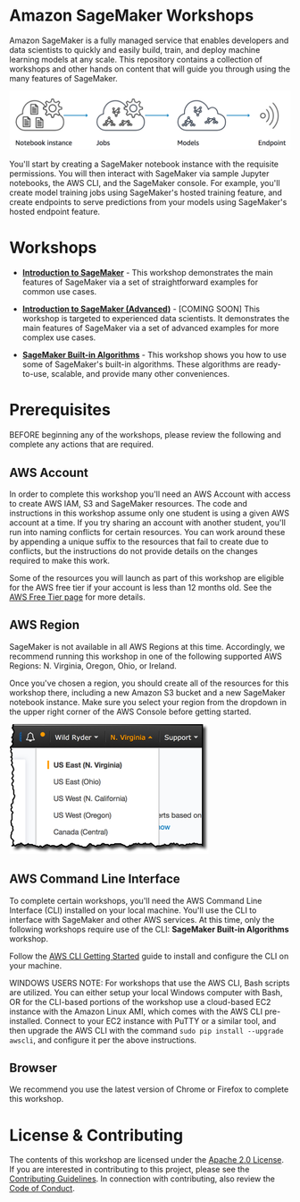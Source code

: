 # Amazon SageMaker Workshops

Amazon SageMaker is a fully managed service that enables developers and data scientists to quickly and easily build, train, and deploy machine learning models at any scale. This repository contains a collection of workshops and other hands on content that will guide you through using the many features of SageMaker.  

![Overview](./images/overview.png)

You'll start by creating a SageMaker notebook instance with the requisite permissions. You will then interact with SageMaker via sample Jupyter notebooks, the AWS CLI, and the SageMaker console. For example, you'll create model training jobs using SageMaker's hosted training feature, and create endpoints to serve predictions from your models using SageMaker's hosted endpoint feature.  

# Workshops

- [**Introduction to SageMaker**](Introduction) - This workshop demonstrates the main features of SageMaker via a set of straightforward examples for common use cases.


- [**Introduction to SageMaker (Advanced)**](Introduction-Advanced) - [COMING SOON] This workshop is targeted to experienced data scientists. It demonstrates the main features of SageMaker via a set of advanced examples for more complex use cases.


- [**SageMaker Built-in Algorithms**](Built-in-Algorithms) - This workshop shows you how to use some of SageMaker's built-in algorithms. These algorithms are ready-to-use, scalable, and provide many other conveniences. 

# Prerequisites

BEFORE beginning any of the workshops, please review the following and complete any actions that are required.

## AWS Account

In order to complete this workshop you'll need an AWS Account with access to create AWS IAM, S3 and SageMaker resources. The code and instructions in this workshop assume only one student is using a given AWS account at a time. If you try sharing an account with another student, you'll run into naming conflicts for certain resources. You can work around these by appending a unique suffix to the resources that fail to create due to conflicts, but the instructions do not provide details on the changes required to make this work.

Some of the resources you will launch as part of this workshop are eligible for the AWS free tier if your account is less than 12 months old. See the [AWS Free Tier page](https://aws.amazon.com/free/) for more details.

## AWS Region

SageMaker is not available in all AWS Regions at this time.  Accordingly, we recommend running this workshop in one of the following supported AWS Regions:  N. Virginia, Oregon, Ohio, or Ireland.

Once you've chosen a region, you should create all of the resources for this workshop there, including a new Amazon S3 bucket and a new SageMaker notebook instance. Make sure you select your region from the dropdown in the upper right corner of the AWS Console before getting started.

![Region selection screenshot](./images/region-selection.png)


## AWS Command Line Interface

To complete certain workshops, you'll need the AWS Command Line Interface (CLI) installed on your local machine. You'll use the CLI to interface with SageMaker and other AWS services. At this time, only the following workshops require use of the CLI:  **SageMaker Built-in Algorithms** workshop.

Follow the [AWS CLI Getting Started](http://docs.aws.amazon.com/cli/latest/userguide/cli-chap-getting-set-up.html) guide to install and configure the CLI on your machine.

WINDOWS USERS NOTE:  For workshops that use the AWS CLI, Bash scripts are utilized. You can either setup your local Windows computer with Bash, OR for the CLI-based portions of the workshop use a cloud-based EC2 instance with the Amazon Linux AMI, which comes with the AWS CLI pre-installed. Connect to your EC2 instance with PuTTY or a similar tool, and then upgrade the AWS CLI with the command `sudo pip install --upgrade awscli`, and configure it per the above instructions.  


## Browser

We recommend you use the latest version of Chrome or Firefox to complete this workshop.


# License & Contributing

The contents of this workshop are licensed under the [Apache 2.0 License](./LICENSE). 
If you are interested in contributing to this project, please see the [Contributing Guidelines](./contributing/CONTRIBUTING.md).  In connection with contributing, also review the [Code of Conduct](./contributing/CODE_OF_CONDUCT.md).



